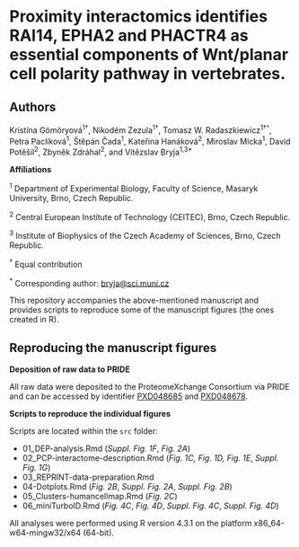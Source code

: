 # Proximity interactomics identifies RAI14, EPHA2 and PHACTR4 as essential components of Wnt/planar cell polarity pathway in vertebrates.

## Authors
Kristína Gömöryová<sup>1†</sup>, Nikodém Zezula<sup>1†</sup>, Tomasz W. Radaszkiewicz<sup>1†^</sup>, Petra Paclíková<sup>1</sup>, Štěpán Čada<sup>1</sup>, Kateřina Hanáková<sup>2</sup>, Miroslav Micka<sup>1</sup>, David Potěšil<sup>2</sup>, Zbyněk Zdráhal<sup>2</sup>, and Vítězslav Bryja<sup>1,3*</sup>

**Affiliations**

<sup>1</sup> Department of Experimental Biology, Faculty of Science, Masaryk University, Brno, Czech Republic.

<sup>2</sup> Central European Institute of Technology (CEITEC), Brno, Czech Republic.

<sup>3</sup> Institute of Biophysics of the Czech Academy of Sciences, Brno, Czech Republic.

<sup>†</sup> Equal contribution

<sup>*</sup> Corresponding author: bryja@sci.muni.cz


This repository accompanies the above-mentioned manuscript and provides scripts to reproduce some of the manuscript figures (the ones created in R).

## Reproducing the manuscript figures

**Deposition of raw data to PRIDE**

All raw data were deposited to the ProteomeXchange Consortium via PRIDE and can be accessed by identifier [PXD048685](https://www.ebi.ac.uk/pride/archive/projects/PXD048685) and [PXD048678](https://www.ebi.ac.uk/pride/archive/projects/PXD048678).

**Scripts to reproduce the individual figures**

Scripts are located within the `src` folder:

- 01_DEP-analysis.Rmd (*Suppl. Fig. 1F*, *Fig. 2A*)
- 02_PCP-interactome-description.Rmd (*Fig. 1C, Fig. 1D, Fig. 1E*, *Suppl. Fig. 1G*)
- 03_REPRINT-data-preparation.Rmd 
- 04-Dotplots.Rmd (*Fig. 2B*, *Suppl. Fig. 2A*, *Suppl. Fig. 2B*)
- 05_Clusters-humancellmap.Rmd (*Fig. 2C*)
- 06_miniTurboID.Rmd (*Fig. 4C*, *Fig. 4D*, *Suppl. Fig. 4C*, *Suppl. Fig. 4D*)

All analyses were performed using R version 4.3.1 on the platform x86_64-w64-mingw32/x64 (64-bit).
